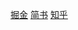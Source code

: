 [掘金](https://juejin.im/post/5a7552286fb9a063417b024c)
[简书](https://www.jianshu.com/p/5ed843d48d9b)
[知乎](https://zhuanlan.zhihu.com/p/33596747)